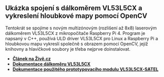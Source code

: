 ## Ukázka spojení s dálkoměrem VL53L5CX a vykreslení hloubkové mapy pomocí OpenCV 
Tentokrát se spojíme s novým multizónovým (rozlišení až 8x8) laserovým dálkoměrem VL53L5CX z mikropočítače Raspberry Pi 4. Program je napsaný v C++, používá ULD driver VL53L5CX pro Linux a Raspberry Pi a hloubkovou mapu vykreslí společně s obrazem pomocí OpenCV, jejíž knihovny a hlavičkové soubory je třeba nejprve doinstalovat. 
 - **[Článek na Živě.cz](https://www.zive.cz/clanky/programovani-elektroniky-vsehoschopna-desticka-sbluetooth-low-energy-posleme-z-ni-data-do-mobilu/sc-3-a-211044/default.aspx)**
 - **[Dokumentace dálkoměru VL53L5CX](https://www.st.com/en/imaging-and-photonics-solutions/vl53l5cx.html)**
 - **[Dokumentace použitého prototypovacího modulu VL53L5CX-SATEL](https://www.st.com/en/evaluation-tools/vl53l5cx-satel.html)**
